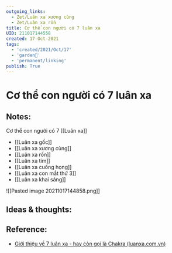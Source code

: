 ```yaml
---
outgoing_links:
  - Zet/Luân xa xương cùng
  - Zet/Luân xa rốn
title: Cơ thể con người có 7 luân xa
UID: 211017144558
created: 17-Oct-2021
tags:
  - 'created/2021/Oct/17'
  - 'garden🏡'
  - 'permanent/linking'
publish: True
---
```

# Cơ thể con người có 7 luân xa

## Notes:
Cơ thể con người có 7 [[Luân xa]]
- [[Luân xa gốc]]
- [[Luân xa xương cùng]]
- [[Luân xa rốn]]
- [[Luân xa tim]]
- [[Luân xa cuống họng]]
- [[Luân xa con mắt thứ 3]]
- [[Luân xa khai sáng]]

![[Pasted image 20211017144858.png]]

## Ideas & thoughts:

## Reference:
- [Giới thiệu về 7 luân xa - hay còn gọi là Chakra (luanxa.com.vn)](https://luanxa.com.vn/gioi-thieu-ve-7-luan-xa/)
